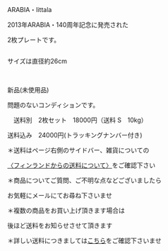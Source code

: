 <link rel="stylesheet" type="text/css" href="/assets/css/styles.css">

ARABIA・Iittala

2013年ARABIA・140周年記念に発売された

2枚プレートです。

<img alt="" src="http://blog.cnobi.jp/v1/blog/user/71e35865e9e62f3f9d70420d6124d2ab/1634218424"/> 

サイズは直径約26cm

<img alt="" src="http://blog.cnobi.jp/v1/blog/user/71e35865e9e62f3f9d70420d6124d2ab/1634218427"/> 

<img alt="" src="http://blog.cnobi.jp/v1/blog/user/71e35865e9e62f3f9d70420d6124d2ab/1634218428"/>

<img alt="" src="http://blog.cnobi.jp/v1/blog/user/71e35865e9e62f3f9d70420d6124d2ab/1634219345"/> 

新品(未使用品)

問題のないコンディションです。

　送料別　2枚セット　18000円（送料 S　10kg）

送料込み　24000円(トラッキングナンバー付き)

＊送料はページ右側のサイドバー、雑貨についての

[〈フィンランドからの送料について〉](https://dkzakka.github.io/2005/03/31/雑貨について.html)をご確認下さい

＊商品についてご質問、ご不明な点などございましたら

お気軽にメールにてお尋ね下さいませ

 

 ＊複数の商品をお買い上げ頂きます場合は

 後ほど送料をお知らせさせて頂きます

 ＊詳しい送料につきましては[こちら](http://dkzakka.blog.shinobi.jp/Entry/3385/)をご確認下さいませ